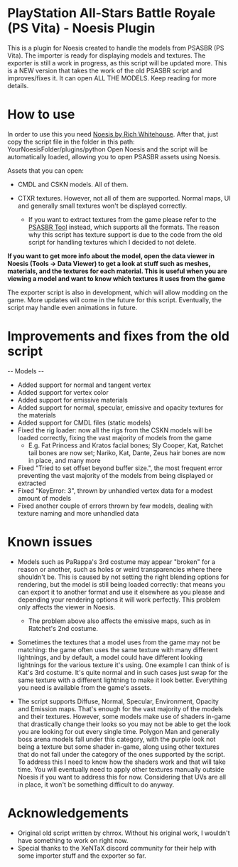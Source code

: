 PlayStation All-Stars Battle Royale (PS Vita) - Noesis Plugin
=======
This is a plugin for Noesis created to handle the models from PSASBR (PS Vita). The importer is ready for displaying models and textures. The exporter is still a work in progress, as this script will be updated more.
This is a NEW version that takes the work of the old PSASBR script and improves/fixes it. It can open ALL THE MODELS. Keep reading for more details.

How to use
============
In order to use this you need [Noesis by Rich Whitehouse](https://richwhitehouse.com/index.php?content=inc_projects.php&showproject=91). After that, just copy the script file in the folder in this path: YourNoesisFolder/plugins/python
Open Noesis and the script will be automatically loaded, allowing you to open PSASBR assets using Noesis.

Assets that you can open:

* CMDL and CSKN models. All of them.

* CTXR textures. However, not all of them are supported. Normal maps, UI and generally small textures won't be displayed correctly.
	* If you want to extract textures from the game please refer to the [PSASBR Tool](https://github.com/Cri4Key/PSASBR-Tool/releases/latest) instead, which supports all the formats. The reason why this script has texture support is due to the code from the old script for handling textures which I decided to not delete.

__If you want to get more info about the model, open the data viewer in Noesis (Tools -> Data Viewer) to get a look at stuff such as meshes, materials, and the textures for each material. This is useful when you are viewing a model and want to know which textures it uses from the game__

The exporter script is also in development, which will allow modding on the game. More updates will come in the future for this script. Eventually, the script may handle even animations in future.

Improvements and fixes from the old script
=====
-- Models --

* Added support for normal and tangent vertex
* Added support for vertex color
* Added support for emissive materials
* Added support for normal, specular, emissive and opacity textures for the materials
* Added support for CMDL files (static models)
* Fixed the rig loader: now all the rigs from the CSKN models will be loaded correctly, fixing the vast majority of models from the game
	* E.g. Fat Princess and Kratos facial bones; Sly Cooper, Kat, Ratchet tail bones are now set; Nariko, Kat, Dante, Zeus hair bones are now in place, and many more
* Fixed "Tried to set offset beyond buffer size.", the most frequent error preventing the vast majority of the models from being displayed or extracted
* Fixed "KeyError: 3", thrown by unhandled vertex data for a modest amount of models
* Fixed another couple of errors thrown by few models, dealing with texture naming and more unhandled data

Known issues
================
* Models such as PaRappa's 3rd costume may appear "broken" for a reason or another, such as holes or weird transparencies where there shouldn't be. This is caused by not setting the right blending options for rendering, but the model is still being loaded correctly: that means you can export it to another format and use it elsewhere as you please and depending your rendering options it will work perfectly. This problem only affects the viewer in Noesis.
	* The problem above also affects the emissive maps, such as in Ratchet's 2nd costume.

* Sometimes the textures that a model uses from the game may not be matching: the game often uses the same texture with many different lightnings, and by default, a model could have different looking lightnings for the various texture it's using. One example I can think of is Kat's 3rd costume. It's quite normal and in such cases just swap for the same texture with a different lightning to make it look better. Everything you need is available from the game's assets.

* The script supports Diffuse, Normal, Specular, Environment, Opacity and Emission maps. That's enough for the vast majority of the models and their textures. However, some models make use of shaders in-game that drastically change their looks so you may not be able to get the look you are looking for out every single time. Polygon Man and generally boss arena models fall under this category, with the purple look not being a texture but some shader in-game, along using other textures that do not fall under the category of the ones supported by the script. To address this I need to know how the shaders work and that will take time. You will eventually need to apply other textures manually outside Noesis if you want to address this for now. Considering that UVs are all in place, it won't be something difficult to do anyway.

Acknowledgements
================
* Original old script written by chrrox. Without his original work, I wouldn't have something to work on right now.
* Special thanks to the XeNTaX discord community for their help with some importer stuff and the exporter so far.

